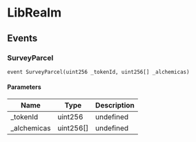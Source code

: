 # LibRealm










## Events

### SurveyParcel

```solidity
event SurveyParcel(uint256 _tokenId, uint256[] _alchemicas)
```





#### Parameters

| Name | Type | Description |
|---|---|---|
| _tokenId  | uint256 | undefined |
| _alchemicas  | uint256[] | undefined |



